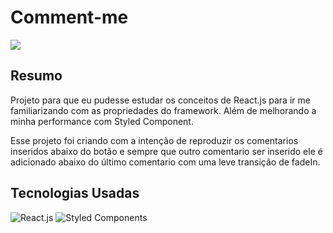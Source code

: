 # Comment-me

<img src="./src/Comment-me.png">

## Resumo

Projeto para que eu pudesse estudar os conceitos de React.js para ir me familiarizando com as propriedades do framework. Além de melhorando a minha performance com Styled Component.

Esse projeto foi criando com a intenção de reproduzir os comentarios inseridos abaixo do botão e sempre que outro comentario ser inserido ele é adicionado abaixo do último comentario com uma leve transição de fadeIn.

## Tecnologias Usadas

![React.js](https://img.shields.io/badge/React-20232A?style=for-the-badge&logo=react&logoColor=61DAFB)
![Styled Components](https://img.shields.io/badge/styled--components-DB7093?style=for-the-badge&logo=styled-components&logoColor=white)

